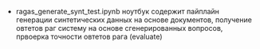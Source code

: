- ragas_generate_synt_test.ipynb ноутбук содержит пайплайн генерации синтетических данных на основе документов, получение овтетов раг систему на основе сгенерированных вопросов, првоерка точности овтетов рага (evaluate)
